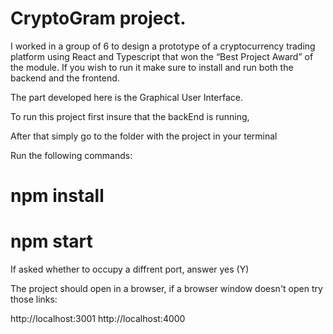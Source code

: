 # CryptoGram project.

I worked in a group of 6 to design a prototype of a cryptocurrency trading platform using React and Typescript that won the “Best Project Award” of the module. If you wish to run it make sure to install and run both the backend and the frontend.

The part developed here is the Graphical User Interface.

To run this project first insure that the backEnd is running,

After that simply go to the folder with the project in your terminal

Run the following commands:

# npm install

# npm start

If asked whether to occupy a diffrent port, answer yes (Y)

The project should open in a browser, if a browser window doesn't open try those links:

http://localhost:3001
http://localhost:4000
